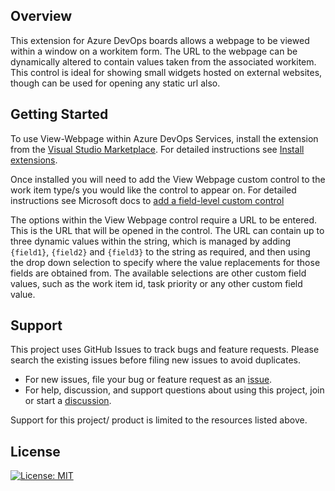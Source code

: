 ## Overview

This extension for Azure DevOps boards allows a webpage to be viewed within a window on a workitem form. The URL to the webpage can be dynamically altered to contain values taken from the associated workitem. This control is ideal for showing small widgets hosted on external websites, though can be used for opening any static url also.

## Getting Started

To use View-Webpage within Azure DevOps Services, install the extension from the [Visual Studio Marketplace](https://marketplace.visualstudio.com/items?itemName=fulfilmentcrowd.view-webpage).
For detailed instructions see [Install extensions](https://docs.microsoft.com/en-us/azure/devops/marketplace/install-extension?view=azure-devops&tabs=browser).

Once installed you will need to add the View Webpage custom control to the work item type/s you would like the control to appear on. For detailed instructions see Microsoft docs to [add a field-level custom control](https://docs.microsoft.com/en-us/azure/devops/organizations/settings/work/custom-controls-process?view=azure-devops)

The options within the View Webpage control require a URL to be entered. This is the URL that will be opened in the control. The URL can contain up to three dynamic values within the string, which is managed by adding `{field1}`, `{field2}` and `{field3}` to the string as required, and then using the drop down selection to specify where the value replacements for those fields are obtained from. The available selections are other custom field values, such as the work item id, task priority or any other custom field value.

## Support

This project uses GitHub Issues to track bugs and feature requests.
Please search the existing issues before filing new issues to avoid duplicates.

- For new issues, file your bug or feature request as an [issue](https://github.com/fulfilmentcrowd/azure-boards-view-webpage/issues).
- For help, discussion, and support questions about using this project, join or start a [discussion](https://github.com/fulfilmentcrowd/azure-boards-view-webpage/discussions).

Support for this project/ product is limited to the resources listed above.

## License

[![License: MIT](https://img.shields.io/badge/License-MIT-yellow.svg)](LICENCE.txt)